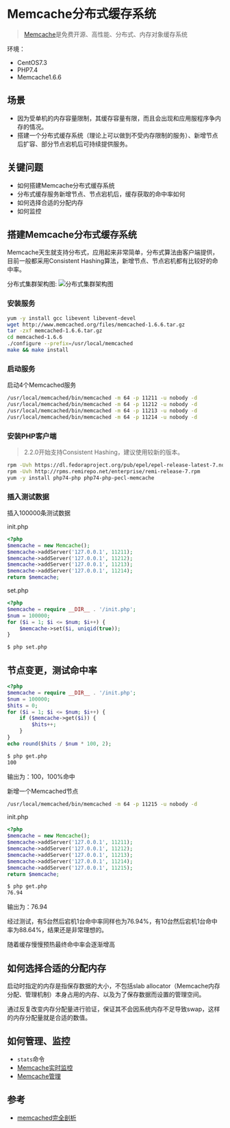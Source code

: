 Memcache分布式缓存系统
====================

> [Memcache](http://memcached.org/)是免费开源、高性能、分布式、内存对象缓存系统

环境：
* CentOS7.3
* PHP7.4
* Memcache1.6.6


## 场景

* 因为受单机的内存容量限制，其缓存容量有限，而且会出现和应用服程序争内存的情况。
* 搭建一个分布式缓存系统（理论上可以做到不受内存限制的服务）、新增节点后扩容、部分节点宕机后可持续提供服务。

## 关键问题

* 如何搭建Memcache分布式缓存系统
* 分布式缓存服务新增节点、节点宕机后，缓存获取的命中率如何
* 如何选择合适的分配内存
* 如何监控


## 搭建Memcache分布式缓存系统

Memcache天生就支持分布式，应用起来非常简单，分布式算法由客户端提供，目前一般都采用Consistent Hashing算法，新增节点、节点宕机都有比较好的命中率。

分布式集群架构图:
![分布式集群架构图](../..//images/memcache.png)

### 安装服务
```bash
yum -y install gcc libevent libevent-devel
wget http://www.memcached.org/files/memcached-1.6.6.tar.gz
tar -zxf memcached-1.6.6.tar.gz
cd memcached-1.6.6
./configure --prefix=/usr/local/memcached
make && make install
```

### 启动服务
启动4个Memcached服务
```bash
/usr/local/memcached/bin/memcached -m 64 -p 11211 -u nobody -d
/usr/local/memcached/bin/memcached -m 64 -p 11212 -u nobody -d
/usr/local/memcached/bin/memcached -m 64 -p 11213 -u nobody -d
/usr/local/memcached/bin/memcached -m 64 -p 11214 -u nobody -d
```

### 安装PHP客户端
> 2.2.0开始支持Consistent Hashing，建议使用较新的版本。
```bash
rpm -Uvh https://dl.fedoraproject.org/pub/epel/epel-release-latest-7.noarch.rpm
rpm -Uvh http://rpms.remirepo.net/enterprise/remi-release-7.rpm
yum -y install php74-php php74-php-pecl-memcache
```

### 插入测试数据
插入100000条测试数据

init.php
```php
<?php
$memcache = new Memcache();
$memcache->addServer('127.0.0.1', 11211);
$memcache->addServer('127.0.0.1', 11212);
$memcache->addServer('127.0.0.1', 11213);
$memcache->addServer('127.0.0.1', 11214);
return $memcache;
```

set.php
```php
<?php
$memcache = require __DIR__ . '/init.php';
$num = 100000;
for ($i = 1; $i <= $num; $i++) {
    $memcache->set($i, uniqid(true));
}
```

```bash
$ php set.php
```

## 节点变更，测试命中率
```php
<?php
$memcache = require __DIR__ . '/init.php';
$num = 100000;
$hits = 0;
for ($i = 1; $i <= $num; $i++) {
    if ($memcache->get($i)) {
        $hits++;
    }
}
echo round($hits / $num * 100, 2);
```

```bash
$ php get.php
100
```

输出为：100，100%命中

新增一个Memcached节点
```bash
/usr/local/memcached/bin/memcached -m 64 -p 11215 -u nobody -d
```

init.php
```php
<?php
$memcache = new Memcache();
$memcache->addServer('127.0.0.1', 11211);
$memcache->addServer('127.0.0.1', 11212);
$memcache->addServer('127.0.0.1', 11213);
$memcache->addServer('127.0.0.1', 11214);
$memcache->addServer('127.0.0.1', 11215);
return $memcache;
```

```bash
$ php get.php
76.94
```

输出为：76.94

经过测试，有5台然后宕机1台命中率同样也为76.94%，有10台然后宕机1台命中率为88.64%，结果还是非常理想的。

随着缓存慢慢预热最终命中率会逐渐增高


## 如何选择合适的分配内存

启动时指定的内存是指保存数据的大小，不包括slab allocator（Memcache内存分配、管理机制）本身占用的内存、以及为了保存数据而设置的管理空间。

通过反复改变内存分配量进行验证，保证其不会因系统内存不足导致swap，这样的内存分配量就是合适的数值。


## 如何管理、监控

* `stats`命令
* [Memcache实时监控](https://github.com/DBezemer/memcachephp)
* [Memcache管理](https://github.com/junstor/memadmin)



## 参考
* [memcached完全剖析](https://kb.cnblogs.com/page/42731/)
